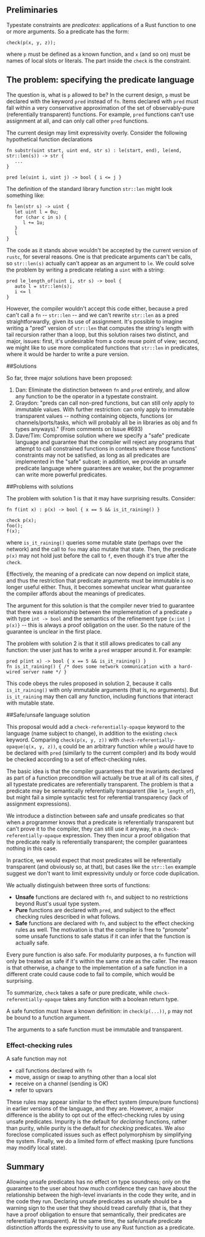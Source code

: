 ## Preliminaries
Typestate constraints are _predicates_: applications of a Rust function to one or more arguments. So a predicate has the form:

    check(p(x, y, z));

where `p` must be defined as a known function, and `x` (and so on) must be names of local slots or literals. The part inside the `check` is the constraint.

## The problem: specifying the predicate language
The question is, what is `p` allowed to be? In the current design, `p` must be declared with the keyword `pred` instead of `fn`. Items declared with `pred` must fall within a very conservative approximation of the set of observably-pure (referentially transparent) functions. For example, `pred` functions can't use assignment at all, and can only call other `pred` functions.

The current design may limit expressivity overly. Consider the following hypothetical function declarations

    fn substr(uint start, uint end, str s) : le(start, end), le(end, str::len(s)) -> str {
       ...
    }

    pred le(uint i, uint j) -> bool { i <= j }

The definition of the standard library function `str::len` might look something like:

    fn len(str s) -> uint {
       let uint l = 0u;
       for (char c in s) {
          l += 1u;
       }
       l
    }

The code as it stands above wouldn't be accepted by the current version of `rustc`, for several reasons. One is that predicate arguments can't be calls, so `str::len(s)` actually can't appear as an argument to `le`. We could solve the problem by writing a predicate relating a `uint` with a string:

    pred le_length_of(uint i, str s) -> bool {
       auto l = str::len(s);
       i <= l
    }

However, the compiler wouldn't accept this code either, because a pred can't call a `fn` -- `str::len` -- and we can't rewrite `str::len` as a pred straightforwardly, given its use of assignment. It's possible to imagine writing a "pred" version of `str::len` that computes the string's length with tail recursion rather than a loop, but this solution raises two distinct, and major, issues: first, it's undesirable from a code reuse point of view; second, we might like to use more complicated functions that `str::len` in predicates, where it would be harder to write a pure version.

##Solutions

So far, three major solutions have been proposed:

1. Dan: Eliminate the distinction between `fn` and `pred` entirely, and allow any function to be the operator in a typestate constraint.
2. Graydon: "preds can call non-pred functions, but can still only apply to immutable values. With further restriction: can only apply to immutable transparent values -- nothing containing objects, functions (or channels/ports/tasks, which will probably all be in libraries as obj and fn types anyways)." (From comments on Issue #693)
3. Dave/Tim: Compromise solution where we specify a "safe" predicate language and guarantee that the compiler will reject any programs that attempt to call constrained functions in contexts where those functions' constraints may not be satisfied, as long as all predicates are implemented in the "safe" subset; in addition, we provide an unsafe predicate language where guarantees are weaker, but the programmer can write more powerful predicates.

##Problems with solutions

The problem with solution 1 is that it may have surprising results. Consider:

    fn f(int x) : p(x) -> bool { x == 5 && is_it_raining() }

    check p(x);
    foo();
    f(x);

where `is_it_raining()` queries some mutable state (perhaps over the network) and the call to `foo` may also mutate that state. Then, the predicate `p(x)` may not hold just before the call to `f`, even though it's true after the `check`.

Effectively, the meaning of a predicate can now depend on implicit state, and thus the restriction that predicate arguments must be immutable is no longer useful either. Thus, it becomes somewhat unclear what guarantee the compiler affords about the meanings of predicates.

The argument for this solution is that the compiler never tried to guarantee that there was a relationship between the implementation of a predicate `p` with type `int -> bool` and the semantics of the refinement type `{x:int | p(x)}` -- this is always a proof obligation on the user. So the nature of the guarantee is unclear in the first place.

The problem with solution 2 is that it still allows predicates to call any function: the user just has to write a `pred` wrapper around it. For example:

    pred p(int x) -> bool { x == 5 && is_it_raining() }
    fn is_it_raining() { /* does some network communication with a hard-wired server name */ }

This code obeys the rules proposed in solution 2, because it calls `is_it_raining()` with only immutable arguments (that is, no arguments). But `is_it_raining` may then call any function, including functions that interact with mutable state.

##Safe/unsafe language solution

This proposal would add a `check-referentially-opaque` keyword to the language (name subject to change), in addition to the existing `check` keyword. Comparing `check(p(x, y, z))` with `check-referentially-opaque(q(x, y, z))`, `q` could be an arbitrary function while `p` would have to be declared with `pred` (similarly to the current compiler) and its body would be checked according to a set of effect-checking rules. 

The basic idea is that the compiler guarantees that the invariants declared as part of a function precondition will actually be true at all of its call sites, _if_ all typestate predicates are referentially transparent. The problem is that a predicate may be semantically referentially transparent (like `le_length_of`), but might fail a simple syntactic test for referential transparency (lack of assignment expressions).

We introduce a distinction between safe and unsafe predicates so that when a programmer knows that a predicate is referentially transparent but can't prove it to the compiler, they can still use it anyway, in a `check-referentially-opaque` expression. They then incur a proof obligation that the predicate really is referentially transparent; the compiler guarantees nothing in this case.

In practice, we would expect that most predicates will be referentially transparent (and obviously so, at that), but cases like the `str::len` example suggest we don't want to limit expressivity unduly or force code duplication.

We actually distinguish between three sorts of functions:

* **Unsafe** functions are declared with `fn`, and subject to no restrictions beyond Rust's usual type system.
* **Pure** functions are declared with `pred`, and subject to the effect checking rules described in what follows.
* **Safe** functions are declared with `fn`, and subject to the effect checking rules as well. The motivation is that the compiler is free to "promote" some unsafe functions to safe status if it can infer that the function is actually safe.

Every pure function is also safe. For modularity purposes, a `fn` function will only be treated as safe if it's within the same crate as the caller. The reason is that otherwise, a change to the implementation of a safe function in a different crate could cause code to fail to compile, which would be surprising.

To summarize, `check` takes a safe or pure predicate, while `check-referentially-opaque` takes any function with a boolean return type.

A safe function must have a known definition: in `check(p(...))`, `p` may not be bound to a function argument.

The arguments to a safe function must be immutable and transparent.

### Effect-checking rules

A safe function may not

* call functions declared with `fn`
* move, assign or swap to anything other than a local slot
* receive on a channel (sending is OK)
* refer to upvars

These rules may appear similar to the effect system (impure/pure functions) in earlier versions of the language, and they are. However, a major difference is the ability to opt out of the effect-checking rules by using unsafe predicates. Impurity is the default for _declaring_ functions, rather than purity, while purity is the default for _checking_ predicates. We also foreclose complicated issues such as effect polymorphism by simplifying the system. Finally, we do a limited form of effect masking (pure functions may modify local state).

## Summary
Allowing unsafe predicates has no effect on type soundness; only on the guarantee to the user about how much confidence they can have about the relationship between the high-level invariants in the code they write, and in the code they run. Declaring unsafe predicates as unsafe should be a warning sign to the user that they should tread carefully (that is, that they have a proof obligation to ensure that semantically, their predicates are referentially transparent). At the same time, the safe/unsafe predicate distinction affords the expressivity to use any Rust function as a predicate.